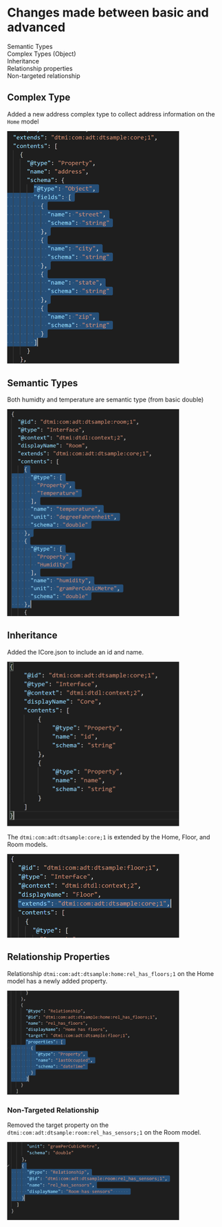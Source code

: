 # Changes made between basic and advanced

Semantic Types<br />
Complex Types (Object)<br />
Inheritance<br />
Relationship properties<br />
Non-targeted relationship<br />

## Complex Type

Added a new address complex type to collect address information on the ```Home``` model

<img src="../../images/adv-home-object.png" style="max-width: 400px" />

## Semantic Types

Both humidty and temperature are semantic type (from basic double)

<img src="../../images/adv-home-semantic.png" style="max-width: 400px" />

## Inheritance
Added the ICore.json to include an id and name. 

<img src="../../images/adv-home-core.png" style="max-width: 400px" />

The ``dtmi:com:adt:dtsample:core;1`` is extended by the Home, Floor, and Room models.

<img src="../../images/adv-home-inheritance.png" style="max-width: 400px" />

## Relationship Properties

Relationship ```dtmi:com:adt:dtsample:home:rel_has_floors;1``` on the Home model has a newly added property.

<img src="../../images/adv-home-rel.png" style="max-width: 400px" />

### Non-Targeted Relationship

Removed the target property on the ```dtmi:com:adt:dtsample:room:rel_has_sensors;1``` on the Room model.

<img src="../../images/adv-home-nontarget.png" style="max-width: 400px" />
